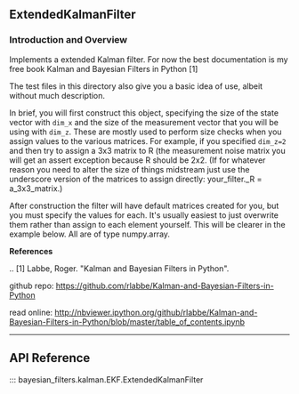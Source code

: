 ## ExtendedKalmanFilter

### Introduction and Overview

Implements a extended Kalman filter. For now the best documentation
is my free book Kalman and Bayesian Filters in Python [1]

The test files in this directory also give you a basic idea of use,
albeit without much description.

In brief, you will first construct this object, specifying the size of the
state vector with `dim_x` and the size of the measurement vector that you
will be using with `dim_z`. These are mostly used to perform size checks
when you assign values to the various matrices. For example, if you
specified `dim_z=2` and then try to assign a 3x3 matrix to R (the
measurement noise matrix you will get an assert exception because R
should be 2x2. (If for whatever reason you need to alter the size of things
midstream just use the underscore version of the matrices to assign
directly: your_filter._R = a_3x3_matrix.)

After construction the filter will have default matrices created for you,
but you must specify the values for each. It's usually easiest to just
overwrite them rather than assign to each element yourself. This will be
clearer in the example below. All are of type numpy.array.

**References**

.. [1] Labbe, Roger. "Kalman and Bayesian Filters in Python".

github repo:
    https://github.com/rlabbe/Kalman-and-Bayesian-Filters-in-Python

read online:
    http://nbviewer.ipython.org/github/rlabbe/Kalman-and-Bayesian-Filters-in-Python/blob/master/table_of_contents.ipynb

-------

## API Reference

::: bayesian_filters.kalman.EKF.ExtendedKalmanFilter
